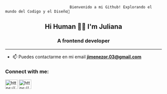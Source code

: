                                 Bienvenido a mi Github! Explorando el mundo del Codigo y el Diseño🦋 
<h2 align="center">Hi Human 🌻🎈 I'm Juliana</h2>
<h3 align="center">A frontend developer </h3>

 <hr>

- 📫 Puedes contactarme en mi email **jimenezor.03@gmail.com**


<h3 align="left">Connect with me:</h3>
<p align="left">
<a href="https://codepen.io/https://codepen.io/jimenezo94" target="blank"><img align="center" src="https://cdn.jsdelivr.net/npm/simple-icons@3.0.1/icons/codepen.svg" alt="https://codepen.io/jimenezo94" height="30" width="40" /></a>
<a href="https://linkedin.com/in/https://www.linkedin.com/in/jimenez-94/" target="blank"><img align="center" src="https://cdn.jsdelivr.net/npm/simple-icons@3.0.1/icons/linkedin.svg" alt="https://www.linkedin.com/in/jimenez-94/" height="30" width="40" /></a>
</p>
